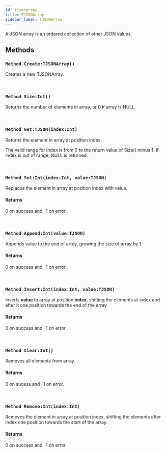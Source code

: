 ```yaml
---
id: tjsonarray
title: TJSONArray
sidebar_label: TJSONArray
---
```


A JSON array is an ordered collection of other JSON values.


## Methods

### `Method Create:TJSONArray()`

Creates a new TJSONArray.

<br/>

### `Method Size:Int()`

Returns the number of elements in array, or 0 if array is NULL

<br/>

### `Method Get:TJSON(index:Int)`

Returns the element in array at position index.

The valid range for index is from 0 to the return value of Size() minus 1. If index is out of range, NULL is returned.


<br/>

### `Method Set:Int(index:Int, value:TJSON)`

Replaces the element in array at position index with value.

#### Returns
0 on success and -1 on error.


<br/>

### `Method Append:Int(value:TJSON)`

Appends value to the end of array, growing the size of array by 1.

#### Returns
0 on success and -1 on error.


<br/>

### `Method Insert:Int(index:Int, value:TJSON)`

Inserts <b>value</b> to array at position <b>index</b>, shifting the elements at index and after it one position towards the end of the array.

#### Returns
0 on success and -1 on error.


<br/>

### `Method Clear:Int()`

Removes all elements from array.

#### Returns
0 on sucess and -1 on error.


<br/>

### `Method Remove:Int(index:Int)`

Removes the element in array at position index, shifting the elements after index one position towards the start of the array.

#### Returns
0 on success and -1 on error.


<br/>

